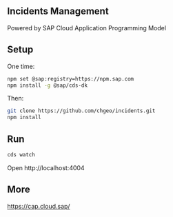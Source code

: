## Incidents Management
Powered by SAP Cloud Application Programming Model

## Setup
One time:
```sh
npm set @sap:registry=https://npm.sap.com
npm install -g @sap/cds-dk
```

Then:
```sh
git clone https://github.com/chgeo/incidents.git
npm install
```

## Run
```sh
cds watch
```

Open http://localhost:4004


## More
https://cap.cloud.sap/
